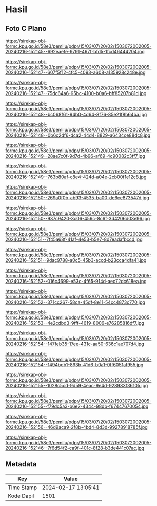 # Hasil

## Foto C Plano

https://sirekap-obj-formc.kpu.go.id/58e3/pemilu/pdpr/15/03/07/20/02/1503072002005-20240216-152145--692eaefe-9791-467f-bfd5-1fcd46444204.jpg

https://sirekap-obj-formc.kpu.go.id/58e3/pemilu/pdpr/15/03/07/20/02/1503072002005-20240216-152147--607f5f12-4fc5-4093-a608-a135928c248e.jpg

https://sirekap-obj-formc.kpu.go.id/58e3/pemilu/pdpr/15/03/07/20/02/1503072002005-20240216-152147--75dc64a6-95bc-4100-b0a6-bff85207b81d.jpg

https://sirekap-obj-formc.kpu.go.id/58e3/pemilu/pdpr/15/03/07/20/02/1503072002005-20240216-152148--bc068f61-94b0-4d64-8f76-85e21f8b64ba.jpg

https://sirekap-obj-formc.kpu.go.id/58e3/pemilu/pdpr/15/03/07/20/02/1503072002005-20240216-152148--0b6c2df6-dca2-44d4-8829-a6434ce88dc8.jpg

https://sirekap-obj-formc.kpu.go.id/58e3/pemilu/pdpr/15/03/07/20/02/1503072002005-20240216-152149--28ae7c0f-9d7d-4b96-af69-4c90082c3ff7.jpg

https://sirekap-obj-formc.kpu.go.id/58e3/pemilu/pdpr/15/03/07/20/02/1503072002005-20240216-152149--763b80af-c8e4-424d-a04e-2cb00f1e12c8.jpg

https://sirekap-obj-formc.kpu.go.id/58e3/pemilu/pdpr/15/03/07/20/02/1503072002005-20240216-152150--269a0f0b-ab93-4535-ba00-de6ce873547d.jpg

https://sirekap-obj-formc.kpu.go.id/58e3/pemilu/pdpr/15/03/07/20/02/1503072002005-20240216-152150--937c9420-3c06-456c-8c6f-3d4206d03e96.jpg

https://sirekap-obj-formc.kpu.go.id/58e3/pemilu/pdpr/15/03/07/20/02/1503072002005-20240216-152151--7f45a68f-41af-4e53-b5e7-8d7eadafbccd.jpg

https://sirekap-obj-formc.kpu.go.id/58e3/pemilu/pdpr/15/03/07/20/02/1503072002005-20240216-152151--9dac9788-a0c5-45b3-accd-b23cca4dfa41.jpg

https://sirekap-obj-formc.kpu.go.id/58e3/pemilu/pdpr/15/03/07/20/02/1503072002005-20240216-152152--016c4699-e53c-4f65-914d-aec72dc618ea.jpg

https://sirekap-obj-formc.kpu.go.id/58e3/pemilu/pdpr/15/03/07/20/02/1503072002005-20240216-152152--371cc267-58ca-45df-8e11-54cc4873c770.jpg

https://sirekap-obj-formc.kpu.go.id/58e3/pemilu/pdpr/15/03/07/20/02/1503072002005-20240216-152153--4e2cdbd3-9fff-4619-8006-e76285816df7.jpg

https://sirekap-obj-formc.kpu.go.id/58e3/pemilu/pdpr/15/03/07/20/02/1503072002005-20240216-152154--147feb35-17ee-431c-aa50-636c1ae707d4.jpg

https://sirekap-obj-formc.kpu.go.id/58e3/pemilu/pdpr/15/03/07/20/02/1503072002005-20240216-152154--1494bdb1-893b-41d6-b0a1-0ff6051af955.jpg

https://sirekap-obj-formc.kpu.go.id/58e3/pemilu/pdpr/15/03/07/20/02/1503072002005-20240216-152155--1028c5cd-9d59-4eac-9e4d-928983f36105.jpg

https://sirekap-obj-formc.kpu.go.id/58e3/pemilu/pdpr/15/03/07/20/02/1503072002005-20240216-152155--f79dc5a3-b6e2-4344-98db-f67447670054.jpg

https://sirekap-obj-formc.kpu.go.id/58e3/pemilu/pdpr/15/03/07/20/02/1503072002005-20240216-152156--46d9aca9-2f8b-4bd4-8d3d-99278918785f.jpg

https://sirekap-obj-formc.kpu.go.id/58e3/pemilu/pdpr/15/03/07/20/02/1503072002005-20240216-152146--7f6d54f2-ca9f-401c-8f28-b3de441c07ac.jpg


## Metadata

| Key        | Value               |
| ---------- | ------------------- |
| Time Stamp | 2024-02-17 13:05:41 |
| Kode Dapil | 1501                |



